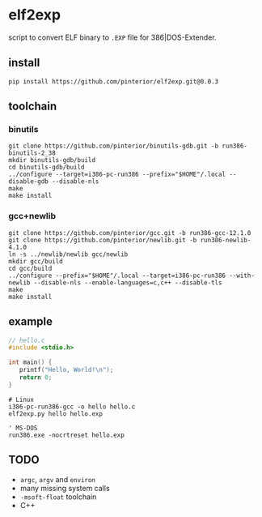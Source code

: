 # elf2exp

script to convert ELF binary to `.EXP` file for 386|DOS-Extender.

## install

```
pip install https://github.com/pinterior/elf2exp.git@0.0.3
```

## toolchain

### binutils

```
git clone https://github.com/pinterior/binutils-gdb.git -b run386-binutils-2_38
mkdir binutils-gdb/build
cd binutils-gdb/build
../configure --target=i386-pc-run386 --prefix="$HOME"/.local --disable-gdb --disable-nls
make
make install
```

### gcc+newlib

```
git clone https://github.com/pinterior/gcc.git -b run386-gcc-12.1.0
git clone https://github.com/pinterior/newlib.git -b run386-newlib-4.1.0
ln -s ../newlib/newlib gcc/newlib
mkdir gcc/build
cd gcc/build
../configure --prefix="$HOME"/.local --target=i386-pc-run386 --with-newlib --disable-nls --enable-languages=c,c++ --disable-tls
make
make install
```

## example

```c
// hello.c
#include <stdio.h>

int main() {
   printf("Hello, World!\n");
   return 0;
}
```

```
# Linux
i386-pc-run386-gcc -o hello hello.c
elf2exp.py hello hello.exp
```

```
' MS-DOS
run386.exe -nocrtreset hello.exp
```

## TODO

- `argc`, `argv` and `environ`
- many missing system calls
- `-msoft-float` toolchain
- C++
